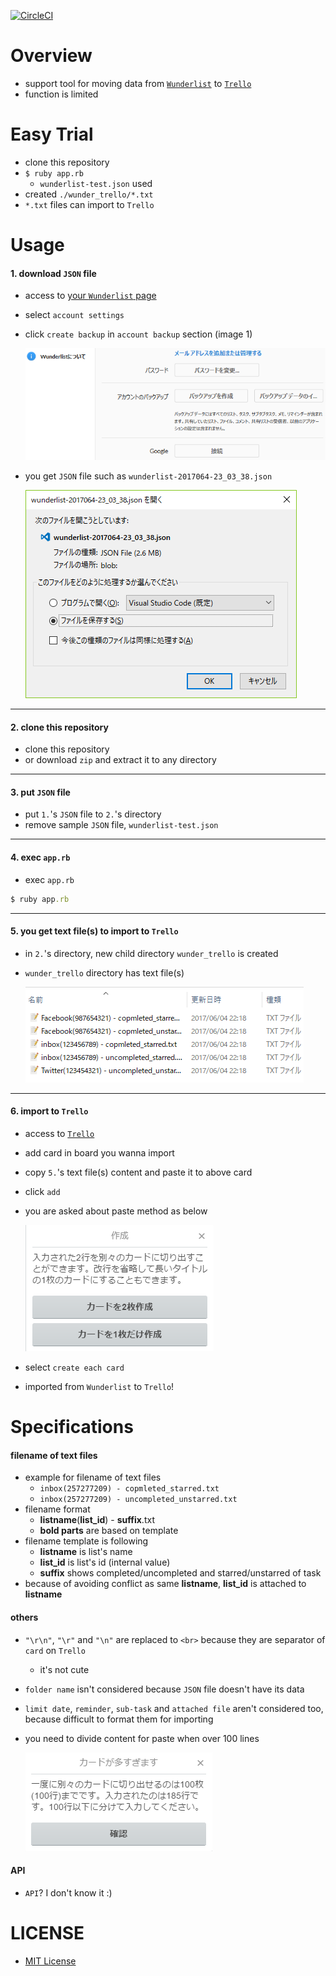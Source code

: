 [![CircleCI](https://circleci.com/gh/corselia/wunder-trello/tree/master.svg?style=svg)](https://circleci.com/gh/corselia/wunder-trello/tree/master)

# Overview
- support tool for moving data from [`Wunderlist`](https://www.wunderlist.com/) to [`Trello`](https://trello.com/)
- function is limited

# Easy Trial
- clone this repository
- `$ ruby app.rb`
    - `wunderlist-test.json` used
- created `./wunder_trello/*.txt`
- `*.txt` files can import to `Trello`

# Usage

#### 1. download `JSON` file
- access to [your `Wunderlist` page](https://www.wunderlist.com/#/lists/inbox)
- select `account settings`
- click `create backup` in `account backup` section (image 1)

    ![wunder-trello_01](./img/wunder-trello_01.png "wunder-trello_01")

- you get `JSON` file such as `wunderlist-2017064-23_03_38.json`

    ![wunder-trello_02](./img/wunder-trello_02.png "wunder-trello_02")

---

#### 2. clone this repository
- clone this repository
- or download `zip` and extract it to any directory

---

#### 3. put `JSON` file
- put `1.`'s `JSON` file to `2.`'s directory
- remove sample `JSON` file, `wunderlist-test.json`

---

#### 4. exec `app.rb`
- exec `app.rb`

```ruby
$ ruby app.rb
```

---

#### 5. you get text file(s) to import to `Trello`
- in `2.`'s directory, new child directory `wunder_trello` is created
- `wunder_trello` directory has text file(s)

    ![wunder-trello_03](./img/wunder-trello_03.png "wunder-trello_03")

---

#### 6. import to `Trello`
- access to [`Trello`](https://trello.com/)
- add card in board you wanna import
- copy `5.`'s text file(s) content and paste it to above card
- click `add`
- you are asked about paste method as below

    ![wunder-trello_04](./img/wunder-trello_04.png "wunder-trello_04")

- select `create each card`
- imported from `Wunderlist` to `Trello`!

# Specifications

#### filename of text files
- example for filename of text files
    - `inbox(257277209) - copmleted_starred.txt`
    - `inbox(257277209) - uncompleted_unstarred.txt`
- filename format
    - **listname**(**list_id**) - **suffix**.txt
    - **bold parts** are based on template
- filename template is following
    - **listname** is list's name
    - **list_id** is list's id (internal value)
    - **suffix** shows completed/uncompleted and starred/unstarred of task
- because of avoiding conflict as same **listname**, **list_id** is attached to **listname**

#### others
- `"\r\n"`, `"\r"` and `"\n"` are replaced to `<br>` because they are separator of `card` on `Trello`
    - it's not cute
- `folder name` isn't considered because `JSON` file doesn't have its data
- `limit date`, `reminder`, `sub-task` and `attached file` aren't considered too, because difficult to format them for importing
- you need to divide content for paste when over 100 lines

    ![wunder-trello_05](./img/wunder-trello_05.png "wunder-trello_05")

#### API
- `API`? I don't know it :)

# LICENSE
- [MIT License](/LICENSE)

